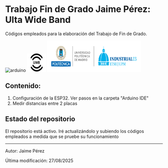 # Trabajo Fin de Grado Jaime Pérez: Ulta Wide Band

Códigos empleados para la elaboración del Trabajo de Fin de Grado. 

 <img src="https://cdn.worldvectorlogo.com/logos/arduino-1.svg" alt="arduino" width="60" height="60"/> <img src="https://github.com/jimmyperezp/TFG_UWB/blob/main/logo%20UWB.png" alt="arduino" width="60" height="60"/>
<img src="https://github.com/jimmyperezp/Programacion_de_sistemas/blob/main/logo%20escuela.png" alt="logo industriales" width="300" height="100"/> 


## Contenido: 

1. Configuración de la ESP32. Ver pasos en la carpeta "Arduino IDE"
2. Medir distancias entre 2 placas



## Estado del repositorio
El repositorio está activo. Iré actualizándolo y subiendo los códigos empleados a medida que se pruebe su funcionamiento

-------------
Autor: Jaime Pérez 

Última modificación: 27/08/2025